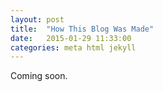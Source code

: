 ```yaml
---
layout: post
title:  "How This Blog Was Made"
date:   2015-01-29 11:33:00
categories: meta html jekyll
---
```


Coming soon.